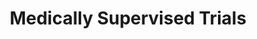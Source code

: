 ---
templateKey: 'medically-supervised-trials'
path: /operations/medically-supervised-trials
title: Medically Supervised Trials
image: /img/medically-supervised-trials_hero-image@2x.jpg 
mainpitch:
  description: >
    Apollon’s Jamaica’s Research and Development (Experimental) Licence allows the company to perform medically supervised trials overseen by the Jamaican Ministry of Health in addition to the medical team at Doc’s Place Wellness Centre.


    **STRATEGY**


    Apollon’s fully licensed full spectrum framework gives the company unrivalled ability to perform medically supervised trials. Apollon is one of a handful of companies worldwide able to do this.


    Jamaica’s regulations mean that Apollon’s clinical human trials can be conducted using its own cannabis-based formulations along with placebo’s to revealing the medicine’s efficacy. Formulations are, and will continue to be, patented.


---